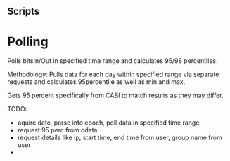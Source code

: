 ## Scripts
# Polling
Polls bitsIn/Out in specified time range and calculates 95/98 percentiles.

Methodology:
Pulls data for each day within specified range via separate requests and calculates 95percentile as well as min and max.

Gets 95 percent specifically from CABI to match results as they may differ.

TODO: 
- aquire date, parse into epoch, poll data in specified time range
- request 95 perc from odata
- request details like ip, start time, end time from user, group name from user
- 